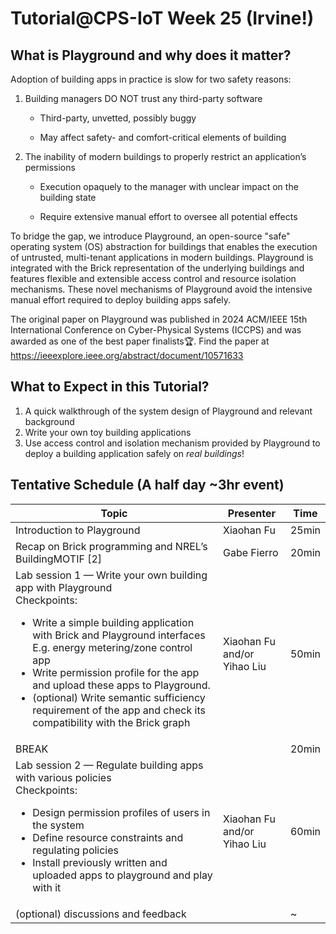 # Tutorial@CPS-IoT Week 25 (Irvine!)

## What is Playground and why does it matter?
Adoption of building apps in practice is slow for two safety reasons:

1. Building managers DO NOT trust any third-party software

    * Third-party, unvetted, possibly buggy

    * May affect safety- and comfort-critical elements of building

2. The inability of modern buildings to properly restrict an application’s permissions

    * Execution opaquely to the manager with unclear impact on the building state

    * Require extensive manual effort to oversee all potential effects

To bridge the gap, we introduce Playground, an open-source "safe" operating system (OS) abstraction for buildings that enables the execution of untrusted, multi-tenant applications in modern buildings. Playground is integrated with the Brick representation of the underlying buildings and features flexible and extensible access control and resource isolation mechanisms. These novel mechanisms of Playground avoid the intensive manual effort required to deploy building apps safely.

The original paper on Playground was published in 2024 ACM/IEEE 15th International Conference on Cyber-Physical Systems (ICCPS) and was awarded as one of the best paper finalists🏆. Find the paper at <https://ieeexplore.ieee.org/abstract/document/10571633>

## What to Expect in this Tutorial?
1. A quick walkthrough of the system design of Playground and relevant background
2. Write your own toy building applications
3. Use access control and isolation mechanism provided by Playground to deploy a building application safely on *real buildings*!


## Tentative Schedule (A half day ~3hr event)

| Topic                                                                                                                                                                                                                                                                                                                                                                                                      | Presenter                      | Time  |
| ---------------------------------------------------------------------------------------------------------------------------------------------------------------------------------------------------------------------------------------------------------------------------------------------------------------------------------------------------------------------------------------------------------- | ------------------------------ | ----- |
| Introduction to Playground                                                                                                                                                                                                                                                                                                                                                                                 | Xiaohan Fu                     | 25min |
| Recap on Brick programming and NREL’s BuildingMOTIF [2]                                                                                                                                                                                                                                                                                                                                                    | Gabe Fierro                    | 20min |
| Lab session 1 — Write your own building app with Playground<br>Checkpoints:<br><ul><li>Write a simple building application with Brick and Playground interfaces<br>E.g. energy metering/zone control app</li><li>Write permission profile for the app and upload these apps to Playground.</li><li>(optional) Write semantic sufficiency requirement of the app and check its compatibility with the Brick graph</li></ul> | Xiaohan Fu and/or<br>Yihao Liu | 50min |
| BREAK                                                                                                                                                                                                                                                                                                                                                                                                      |                                | 20min |
| Lab session 2 — Regulate building apps with various policies<br>Checkpoints:<br><ul><li>Design permission profiles of users in the system</li><li>Define resource constraints and regulating policies</li><li>Install previously written and uploaded apps to playground and play with it</li></ul>                                                                                                                            | Xiaohan Fu and/or<br>Yihao Liu | 60min |
| (optional) discussions and feedback                                                                                                                                                                                                                                                                                                                                                                        |                                | ~     |
